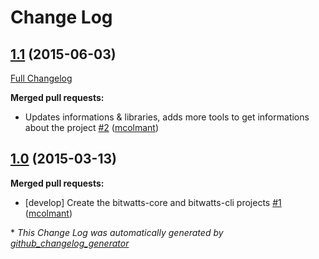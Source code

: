 # Change Log

## [1.1](https://github.com/Spirals-Team/bitwatts/tree/1.1) (2015-06-03)

[Full Changelog](https://github.com/Spirals-Team/bitwatts/compare/1.0...1.1)

**Merged pull requests:**

- Updates informations & libraries, adds more tools to get informations about the project [\#2](https://github.com/Spirals-Team/bitwatts/pull/2) ([mcolmant](https://github.com/mcolmant))

## [1.0](https://github.com/Spirals-Team/bitwatts/tree/1.0) (2015-03-13)

**Merged pull requests:**

- \[develop\] Create the bitwatts-core and bitwatts-cli projects [\#1](https://github.com/Spirals-Team/bitwatts/pull/1) ([mcolmant](https://github.com/mcolmant))



\* *This Change Log was automatically generated by [github_changelog_generator](https://github.com/skywinder/Github-Changelog-Generator)*
